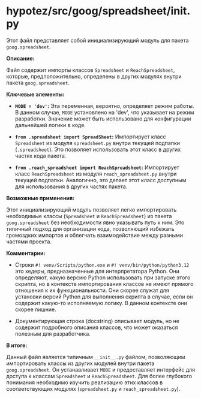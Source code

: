 # hypotez/src/goog/spreadsheet/__init__.py

Этот файл представляет собой инициализирующий модуль для пакета `goog.spreadsheet`.

**Описание:**

Файл содержит импорты классов `Spreadsheet` и `ReachSpreadsheet`, которые, предположительно, определены в других модулях внутри пакета `goog.spreadsheet`.

**Ключевые элементы:**

* **`MODE = 'dev'`:** Эта переменная, вероятно, определяет режим работы.  В данном случае, `MODE` установлено на 'dev', что указывает на режим разработки. Значение может быть использовано для конфигурации дальнейшей логики в коде.

* **`from .spreadsheet import SpreadSheet`:** Импортирует класс `Spreadsheet` из модуля `spreadsheet.py` внутри текущей подпапки (`.spreadsheet`).  Это позволяет использовать этот класс в других частях кода пакета.

* **`from .reach_spreadsheet import ReachSpreadsheet`:** Импортирует класс `ReachSpreadsheet` из модуля `reach_spreadsheet.py` внутри текущей подпапки.  Аналогично, это делает этот класс доступным для использования в других частях пакета.

**Возможные применения:**

Этот инициализирующий модуль позволяет легко импортировать необходимые классы (`Spreadsheet` и `ReachSpreadsheet`) из пакета `goog.spreadsheet` без необходимости явно указывать путь к ним.  Это типичный подход для организации кода, позволяющий избежать громоздких импортов и облегчать взаимодействие между разными частями проекта.

**Комментарии:**

* Строки `#! venv/Scripts/python.exe` и `#! venv/bin/python/python3.12` это хедеры, предназначенные для интерпретатора Python.  Они определяют, какую версию Python использовать при запуске этого скрипта, но в контексте импортирования классов не имеют прямого отношения к их функциональности. Они скорее служат для установки версий Python для выполнения скрипта в случае, если он содержит какую-то исполняемую логику. В данном контексте они скорее лишние.

* Документирующая строка (docstring) описывает модуль, но не содержит подробного описания классов, что может оказаться полезным для разработчика.

**В итоге:**

Данный файл является типичным `__init__.py` файлом, позволяющим импортировать классы из других модулей внутри пакета `goog.spreadsheet`. Он устанавливает `MODE` и предоставляет интерфейс для доступа к классам `Spreadsheet` и `ReachSpreadsheet`.  Для более глубокого понимания необходимо изучить реализацию этих классов в соответствующих модулях (`spreadsheet.py` и `reach_spreadsheet.py`).